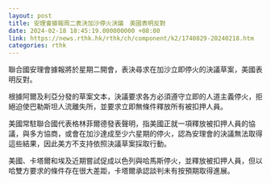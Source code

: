 ```yaml
---
layout: post
title: 安理會據報周二表決加沙停火決議　美國表明反對
date: 2024-02-18 18:45:19.000000000 +08:00
link: https://news.rthk.hk/rthk/ch/component/k2/1740829-20240218.htm
categories: rthk
---
```


聯合國安理會據報將於星期二開會，表決尋求在加沙立即停火的決議草案，美國表明反對。

根據阿爾及利亞分發的草案文本，決議要求各方必須遵守立即的人道主義停火，拒絕迫使巴勒斯坦人流離失所，並要求立即無條件釋放所有被扣押人員。

美國常駐聯合國代表格林菲爾德發表聲明，指美國正就一項釋放被扣押人員的協議，與多方協商，或會在加沙達成至少六星期的停火，認為安理會的決議無法取得這些結果，因此美方不支持依照決議草案採取行動。

美國、卡塔爾和埃及近期嘗試促成以色列與哈馬斯停火，並釋放被扣押人員，但以哈雙方要求的條件存在很大差距，卡塔爾承認談判未有按預期取得進展。
